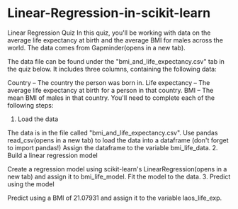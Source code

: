 # Linear-Regression-in-scikit-learn

Linear Regression Quiz
In this quiz, you'll be working with data on the average life expectancy at birth and the average BMI for males across the world. The data comes from Gapminder(opens in a new tab).

The data file can be found under the "bmi_and_life_expectancy.csv" tab in the quiz below. It includes three columns, containing the following data:

Country – The country the person was born in.
Life expectancy – The average life expectancy at birth for a person in that country.
BMI – The mean BMI of males in that country.
You'll need to complete each of the following steps:
1. Load the data

The data is in the file called "bmi_and_life_expectancy.csv".
Use pandas read_csv(opens in a new tab) to load the data into a dataframe (don't forget to import pandas!)
Assign the dataframe to the variable bmi_life_data.
2. Build a linear regression model

Create a regression model using scikit-learn's LinearRegression(opens in a new tab) and assign it to bmi_life_model.
Fit the model to the data.
3. Predict using the model

Predict using a BMI of 21.07931 and assign it to the variable laos_life_exp.

